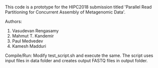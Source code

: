 This code is a prototype for the HIPC2018 submission titled 
'Parallel Read Partitioning for Concurrent Assembly of Metagenomic Data'.

Authors:

1. Vasudevan Rengasamy
2. Mahmut T. Kandemir
3. Paul Medvedev
4. Kamesh Madduri

Compile/Run: 
Modify test_script.sh and execute the same. The script uses input 
files in data folder and creates output FASTQ files in output folder.
